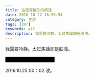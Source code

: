 ```yaml
---
title: 这是写给你的情话
date: 2016-10-22 16:56:54
category: 生活
tags: [zmr]
keywords: git
description: 我需要冷静。太过焦躁即是肤浅。
---
```


我需要冷静。太过焦躁即是肤浅。

<p><span style="background-color: black;color: black" title="你知道的太多了">然而，张梦茹，我喜欢你</span></p>

2016.10.25 00：02 改。
